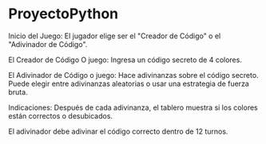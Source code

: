 # ProyectoPython

Inicio del Juego: El jugador elige ser el "Creador de Código" o el "Adivinador de Código".

El Creador de Código O juego: Ingresa un código secreto de 4 colores.

El Adivinador de Código o juego: Hace adivinanzas sobre el código secreto. Puede elegir entre adivinanzas aleatorias o usar una estrategia de fuerza bruta.

Indicaciones: Después de cada adivinanza, el tablero muestra si los colores están correctos o desubicados.

El adivinador debe adivinar el código correcto dentro de 12 turnos.